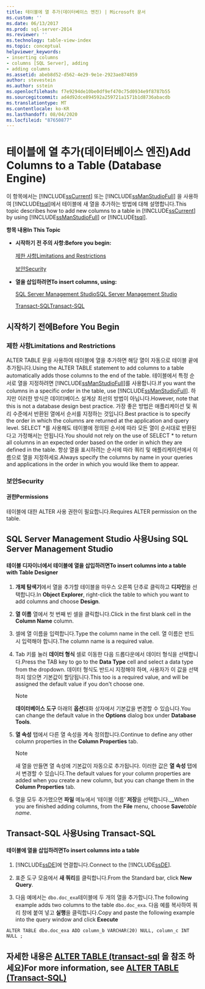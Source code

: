 ```yaml
---
title: 테이블에 열 추가(데이터베이스 엔진) | Microsoft 문서
ms.custom: ''
ms.date: 06/13/2017
ms.prod: sql-server-2014
ms.reviewer: ''
ms.technology: table-view-index
ms.topic: conceptual
helpviewer_keywords:
- inserting columns
- columns [SQL Server], adding
- adding columns
ms.assetid: abeb8d52-d562-4e29-9e1e-2923ae874859
author: stevestein
ms.author: sstein
ms.openlocfilehash: f7e9294de10be0df9ef470c75d0934e9f8787b55
ms.sourcegitcommit: ad4d92dce894592a259721a1571b1d8736abacdb
ms.translationtype: MT
ms.contentlocale: ko-KR
ms.lasthandoff: 08/04/2020
ms.locfileid: "87650877"
---
```

# <a name="add-columns-to-a-table-database-engine"></a><span data-ttu-id="cf65a-102">테이블에 열 추가(데이터베이스 엔진)</span><span class="sxs-lookup"><span data-stu-id="cf65a-102">Add Columns to a Table (Database Engine)</span></span>
  <span data-ttu-id="cf65a-103">이 항목에서는 [!INCLUDE[ssCurrent](../../includes/sscurrent-md.md)] 또는 [!INCLUDE[ssManStudioFull](../../includes/ssmanstudiofull-md.md)] 을 사용하여 [!INCLUDE[tsql](../../includes/tsql-md.md)]에서 테이블에 새 열을 추가하는 방법에 대해 설명합니다.</span><span class="sxs-lookup"><span data-stu-id="cf65a-103">This topic describes how to add new columns to a table in [!INCLUDE[ssCurrent](../../includes/sscurrent-md.md)] by using [!INCLUDE[ssManStudioFull](../../includes/ssmanstudiofull-md.md)] or [!INCLUDE[tsql](../../includes/tsql-md.md)].</span></span>  
  
 <span data-ttu-id="cf65a-104">**항목 내용**</span><span class="sxs-lookup"><span data-stu-id="cf65a-104">**In This Topic**</span></span>  
  
-   <span data-ttu-id="cf65a-105">**시작하기 전 주의 사항:**</span><span class="sxs-lookup"><span data-stu-id="cf65a-105">**Before you begin:**</span></span>  
  
     [<span data-ttu-id="cf65a-106">제한 사항</span><span class="sxs-lookup"><span data-stu-id="cf65a-106">Limitations and Restrictions</span></span>](#Restrictions)  
  
     [<span data-ttu-id="cf65a-107">보안</span><span class="sxs-lookup"><span data-stu-id="cf65a-107">Security</span></span>](#Security)  
  
-   <span data-ttu-id="cf65a-108">**열을 삽입하려면**</span><span class="sxs-lookup"><span data-stu-id="cf65a-108">**To insert columns, using:**</span></span>  
  
     [<span data-ttu-id="cf65a-109">SQL Server Management Studio</span><span class="sxs-lookup"><span data-stu-id="cf65a-109">SQL Server Management Studio</span></span>](#SSMSProcedure)  
  
     [<span data-ttu-id="cf65a-110">Transact-SQL</span><span class="sxs-lookup"><span data-stu-id="cf65a-110">Transact-SQL</span></span>](#TsqlProcedure)  
  
##  <a name="before-you-begin"></a><a name="BeforeYouBegin"></a> <span data-ttu-id="cf65a-111">시작하기 전에</span><span class="sxs-lookup"><span data-stu-id="cf65a-111">Before You Begin</span></span>  
  
###  <a name="limitations-and-restrictions"></a><a name="Restrictions"></a> <span data-ttu-id="cf65a-112">제한 사항</span><span class="sxs-lookup"><span data-stu-id="cf65a-112">Limitations and Restrictions</span></span>  
 <span data-ttu-id="cf65a-113">ALTER TABLE 문을 사용하여 테이블에 열을 추가하면 해당 열이 자동으로 테이블 끝에 추가됩니다.</span><span class="sxs-lookup"><span data-stu-id="cf65a-113">Using the ALTER TABLE statement to add columns to a table automatically adds those columns to the end of the table.</span></span> <span data-ttu-id="cf65a-114">테이블에서 특정 순서로 열을 지정하려면 [!INCLUDE[ssManStudioFull](../../includes/ssmanstudiofull-md.md)]를 사용합니다.</span><span class="sxs-lookup"><span data-stu-id="cf65a-114">If you want the columns in a specific order in the table, use [!INCLUDE[ssManStudioFull](../../includes/ssmanstudiofull-md.md)].</span></span> <span data-ttu-id="cf65a-115">하지만 이러한 방식은 데이터베이스 설계상 최선의 방법이 아닙니다.</span><span class="sxs-lookup"><span data-stu-id="cf65a-115">However, note that this is not a database design best practice.</span></span> <span data-ttu-id="cf65a-116">가장 좋은 방법은 애플리케이션 및 쿼리 수준에서 반환된 열에서 순서를 지정하는 것입니다.</span><span class="sxs-lookup"><span data-stu-id="cf65a-116">Best practice is to specify the order in which the columns are returned at the application and query level.</span></span> <span data-ttu-id="cf65a-117">SELECT \*를 사용해도 테이블에 정의된 순서에 따라 모든 열이 순서대로 반환된다고 가정해서는 안됩니다.</span><span class="sxs-lookup"><span data-stu-id="cf65a-117">You should not rely on the use of SELECT \* to return all columns in an expected order based on the order in which they are defined in the table.</span></span> <span data-ttu-id="cf65a-118">항상 열을 표시하려는 순서에 따라 쿼리 및 애플리케이션에서 이름으로 열을 지정하세요.</span><span class="sxs-lookup"><span data-stu-id="cf65a-118">Always specify the columns by name in your queries and applications in the order in which you would like them to appear.</span></span>  
  
###  <a name="security"></a><a name="Security"></a> <span data-ttu-id="cf65a-119">보안</span><span class="sxs-lookup"><span data-stu-id="cf65a-119">Security</span></span>  
  
####  <a name="permissions"></a><a name="Permissions"></a> <span data-ttu-id="cf65a-120">권한</span><span class="sxs-lookup"><span data-stu-id="cf65a-120">Permissions</span></span>  
 <span data-ttu-id="cf65a-121">테이블에 대한 ALTER 사용 권한이 필요합니다.</span><span class="sxs-lookup"><span data-stu-id="cf65a-121">Requires ALTER permission on the table.</span></span>  
  
##  <a name="using-sql-server-management-studio"></a><a name="SSMSProcedure"></a> <span data-ttu-id="cf65a-122">SQL Server Management Studio 사용</span><span class="sxs-lookup"><span data-stu-id="cf65a-122">Using SQL Server Management Studio</span></span>  
  
#### <a name="to-insert-columns-into-a-table-with-table-designer"></a><span data-ttu-id="cf65a-123">테이블 디자이너에서 테이블에 열을 삽입하려면</span><span class="sxs-lookup"><span data-stu-id="cf65a-123">To insert columns into a table with Table Designer</span></span>  
  
1.  <span data-ttu-id="cf65a-124">**개체 탐색기**에서 열을 추가할 테이블을 마우스 오른쪽 단추로 클릭하고 **디자인**을 선택합니다.</span><span class="sxs-lookup"><span data-stu-id="cf65a-124">In **Object Explorer**, right-click the table to which you want to add columns and choose **Design**.</span></span>  
  
2.  <span data-ttu-id="cf65a-125">**열 이름** 열에서 첫 번째 빈 셀을 클릭합니다.</span><span class="sxs-lookup"><span data-stu-id="cf65a-125">Click in the first blank cell in the **Column Name** column.</span></span>  
  
3.  <span data-ttu-id="cf65a-126">셀에 열 이름을 입력합니다.</span><span class="sxs-lookup"><span data-stu-id="cf65a-126">Type the column name in the cell.</span></span> <span data-ttu-id="cf65a-127">열 이름은 반드시 입력해야 합니다.</span><span class="sxs-lookup"><span data-stu-id="cf65a-127">The column name is a required value.</span></span>  
  
4.  <span data-ttu-id="cf65a-128">Tab 키를 눌러 **데이터 형식** 셀로 이동한 다음 드롭다운에서 데이터 형식을 선택합니다.</span><span class="sxs-lookup"><span data-stu-id="cf65a-128">Press the TAB key to go to the **Data Type** cell and select a data type from the dropdown.</span></span> <span data-ttu-id="cf65a-129">데이터 형식도 반드시 지정해야 하며, 사용자가 이 값을 선택하지 않으면 기본값이 할당됩니다.</span><span class="sxs-lookup"><span data-stu-id="cf65a-129">This too is a required value, and will be assigned the default value if you don't choose one.</span></span>  
  
    > [!NOTE]  
    >  <span data-ttu-id="cf65a-130">**데이터베이스 도구** 아래의 **옵션**대화 상자에서 기본값을 변경할 수 있습니다.</span><span class="sxs-lookup"><span data-stu-id="cf65a-130">You can change the default value in the **Options** dialog box under **Database Tools**.</span></span>  
  
5.  <span data-ttu-id="cf65a-131">**열 속성** 탭에서 다른 열 속성을 계속 정의합니다.</span><span class="sxs-lookup"><span data-stu-id="cf65a-131">Continue to define any other column properties in the **Column Properties** tab.</span></span>  
  
    > [!NOTE]  
    >  <span data-ttu-id="cf65a-132"> 새 열을 만들면 열 속성에 기본값이 자동으로 추가됩니다. 이러한 값은 **열 속성** 탭에서 변경할 수 있습니다.</span><span class="sxs-lookup"><span data-stu-id="cf65a-132">The default values for your column properties are added when you create a new column, but you can change them in the **Column Properties** tab.</span></span>  
  
6.  <span data-ttu-id="cf65a-133">열을 모두 추가했으면 **파일** 메뉴에서 ‘테이블 이름’ **저장**을 선택합니다.__</span><span class="sxs-lookup"><span data-stu-id="cf65a-133">When you are finished adding columns, from the **File** menu, choose **Save**_table name_.</span></span>  
  
##  <a name="using-transact-sql"></a><a name="TsqlProcedure"></a> <span data-ttu-id="cf65a-134">Transact-SQL 사용</span><span class="sxs-lookup"><span data-stu-id="cf65a-134">Using Transact-SQL</span></span>  
  
#### <a name="to-insert-columns-into-a-table"></a><span data-ttu-id="cf65a-135">테이블에 열을 삽입하려면</span><span class="sxs-lookup"><span data-stu-id="cf65a-135">To insert columns into a table</span></span>  
  
1.  <span data-ttu-id="cf65a-136">[!INCLUDE[ssDE](../../includes/ssde-md.md)]에 연결합니다.</span><span class="sxs-lookup"><span data-stu-id="cf65a-136">Connect to the [!INCLUDE[ssDE](../../includes/ssde-md.md)].</span></span>  
  
2.  <span data-ttu-id="cf65a-137">표준 도구 모음에서 **새 쿼리**를 클릭합니다.</span><span class="sxs-lookup"><span data-stu-id="cf65a-137">From the Standard bar, click **New Query**.</span></span>  
  
3.  <span data-ttu-id="cf65a-138">다음 예에서는 `dbo.doc_exa`테이블에 두 개의 열을 추가합니다.</span><span class="sxs-lookup"><span data-stu-id="cf65a-138">The following example adds two columns to the table `dbo.doc_exa`.</span></span> <span data-ttu-id="cf65a-139">다음 예를 복사하여 쿼리 창에 붙여 넣고 **실행**을 클릭합니다.</span><span class="sxs-lookup"><span data-stu-id="cf65a-139">Copy and paste the following example into the query window and click **Execute**</span></span>  
  
```  
ALTER TABLE dbo.doc_exa ADD column_b VARCHAR(20) NULL, column_c INT NULL ;  
```  
  
##  <a name="for-more-information-see-alter-table-40transact-sql41"></a><a name="FollowUp"></a><span data-ttu-id="cf65a-140">자세한 내용은 [ALTER TABLE &#40;transact-sql](/sql/t-sql/statements/alter-table-transact-sql) 을 참조 하세요&#41;</span><span class="sxs-lookup"><span data-stu-id="cf65a-140">For more information, see [ALTER TABLE &#40;Transact-SQL&#41;](/sql/t-sql/statements/alter-table-transact-sql)</span></span>  
  
  
